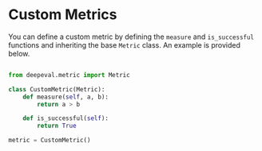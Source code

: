 # Custom Metrics

You can define a custom metric by defining the `measure` and `is_successful` functions and inheriting the base `Metric` class. An example is provided below.

```python

from deepeval.metric import Metric

class CustomMetric(Metric):
    def measure(self, a, b):
        return a > b

    def is_successful(self):
        return True

metric = CustomMetric()

```
